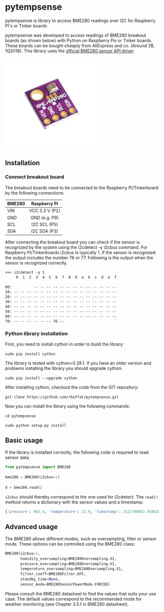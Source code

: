 # pytempsense
pytempsense is library to access BME280 readings over I2C for Raspberry PI's or Tinker boards



pytempsense was developed to access readings of BME280 breakout boards (as shown below) with Python on Raspberry Pis or Tinker boards. These boards can be bought cheaply from AliExpress and co. (Around 3$, 1Q2018).  This library uses the [official BME280 sensor API driver](https://github.com/BoschSensortec/BME280_driver).

![BME280 sensor](docs/bme280.jpg)



## Installation


### Connect breakout board

The breakout boards need to be connected to the Raspberry Pi/Tinkerboard by the following connections:



|     BME280   |   Raspberry Pi |
| ------------- |:-------------:|
| VIN      | VCC 3.3 V (P1) |
| GND      | GND (e.g. P9)      |
| SCL |  I2C SCL (P5)     |
| SDA | I2C SDA (P3)  |

After connecting the breakout board you can check if the sensor is recognized by the system using the i2cdetect -y i2cbus command. For Raspberry Pi/Tinkerboards i2cbus is typically 1. If the sensor is recognized the output includes the number 76 or 77. Following is the output when the sensor is recognized correctly.

```console
>>> i2cdetect -y 1
     0  1  2  3  4  5  6  7  8  9  a  b  c  d  e  f

00:          -- -- -- -- -- -- -- -- -- -- -- -- --  
10: -- -- -- -- -- -- -- -- -- -- -- -- -- -- -- --  
20: -- -- -- -- -- -- -- -- -- -- -- -- -- -- -- --  
30: -- -- -- -- -- -- -- -- -- -- -- -- -- -- -- --  
40: -- -- -- -- -- -- -- -- -- -- -- -- -- -- -- --  
50: -- -- -- -- -- -- -- -- -- -- -- -- -- -- -- --  
60: -- -- -- -- -- -- -- -- -- -- -- -- -- -- -- --  
70: -- -- -- -- -- -- 76 --                       `
```


### Python library installation

First, you need to install cython in order to build the library:

`sudo pip install cython`

The library is tested with cython=0.28.1. If you have an older version and problems installing the library you should upgrade cython:

`sudo pip install --upgrade cython`

After installing cython, checkout the code from the GIT repository:

`git clone https://github.com/rbuffat/pytempsense.git `

Now you can install the library using the following commands:

`cd pytempsense`

`sudo python setup.py install`



## Basic usage

If the library is installed correctly, the following code is required to read sensor data. 

```python
from pytempsense import BME280

bme280 = BME280(i2cbus=1)

d = bme280.read()
```

`i2cbus` should thereby correspond to the one used for i2cdetect. The `read()` method returns a dictionary with the sensor values and a timestamp:

```python
{'pressure': 961.4, 'temperature': 21.9, 'timestamp': 1522700052.958628, 'humidity': 39.2900390625}
```


## Advanced usage

The BME280 allows different modes, such as oversampling, filter or sensor mode. These options can be controlled using the BME280 class:

```python
BME280(i2cbus=1,
       humidity_oversampling=BME280Oversampling.X1,
       pressure_oversampling=BME280Oversampling.X1,
       temperature_oversampling=BME280Oversampling.X1,
       filter_coeff=BME280Filter.OFF,
       standby_time=None,
       sensor_mode=BME280SensorPowerMode.FORCED)
```



Please consult the BME280 datasheet to find the values that suits your use case. The default values correspond to the recommended mode for weather monitoring (see Chapter 3.5.1 in BME280 datasheet). 